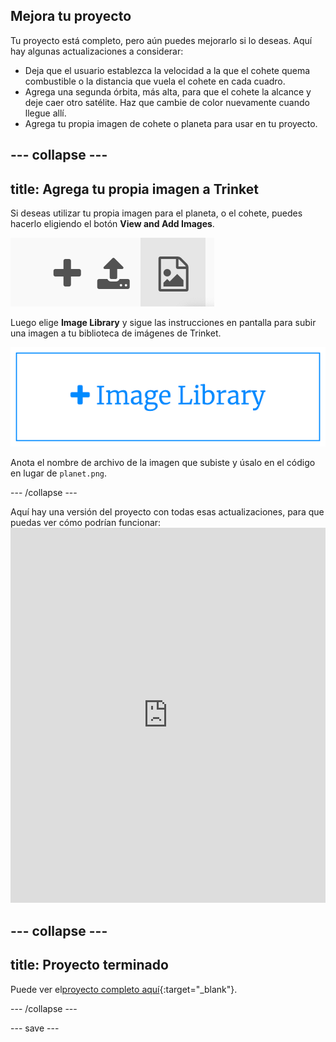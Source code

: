 ## Mejora tu proyecto
Tu proyecto está completo, pero aún puedes mejorarlo si lo deseas. Aquí hay algunas actualizaciones a considerar:

 + Deja que el usuario establezca la velocidad a la que el cohete quema combustible o la distancia que vuela el cohete en cada cuadro.
 + Agrega una segunda órbita, más alta, para que el cohete la alcance y deje caer otro satélite. Haz que cambie de color nuevamente cuando llegue allí.
 + Agrega tu propia imagen de cohete o planeta para usar en tu proyecto.


--- collapse ---
---
title: Agrega tu propia imagen a Trinket
---

Si deseas utilizar tu propia imagen para el planeta, o el cohete, puedes hacerlo eligiendo el botón **View and Add Images**.

![Un símbolo más, un símbolo de carga y un símbolo de imagen. El símbolo de la imagen está resaltado.](images/trinket_image.png)

Luego elige **Image Library** y sigue las instrucciones en pantalla para subir una imagen a tu biblioteca de imágenes de Trinket.

![Un botón con un signo más y las palabras "Biblioteca de imágenes".](images/trinket_image_library.png)

Anota el nombre de archivo de la imagen que subiste y úsalo en el código en lugar de `planet.png`.

--- /collapse ---

Aquí hay una versión del proyecto con todas esas actualizaciones, para que puedas ver cómo podrían funcionar: <iframe src="https://trinket.io/embed/python/76c7d66070?outputOnly=true&runOption=run&start=result" width="100%" height="600" frameborder="0" marginwidth="0" marginheight="0" allowfullscreen mark="crwd-mark"></iframe>

--- collapse ---
---
title: Proyecto terminado
---

Puede ver el[proyecto completo aquí](https://trinket.io/python/622b4dd113){:target="_blank"}.

--- /collapse ---

--- save ---
